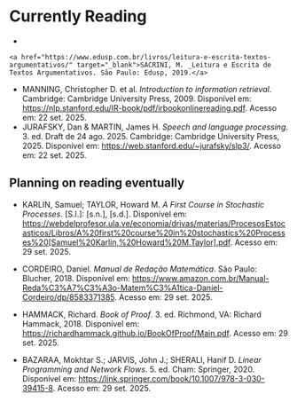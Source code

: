 # Currently Reading

-
~~~
<a href="https://www.edusp.com.br/livros/leitura-e-escrita-textos-argumentativos/" target="_blank">SACRINI, M. _Leitura e Escrita de Textos Argumentativos. São Paulo: Edusp, 2019.</a>
~~~

- MANNING, Christopher D. et al. _Introduction to information retrieval_. Cambridge: Cambridge University Press, 2009. Disponível em: <https://nlp.stanford.edu/IR-book/pdf/irbookonlinereading.pdf>. Acesso em: 22 set. 2025.  
- JURAFSKY, Dan & MARTIN, James H. _Speech and language processing_. 3. ed. Draft de 24 ago. 2025. Cambridge: Cambridge University Press, 2025. Disponível em: <https://web.stanford.edu/~jurafsky/slp3/>. Acesso em: 22 set. 2025.

## Planning on reading eventually

- KARLIN, Samuel; TAYLOR, Howard M. _A First Course in Stochastic Processes_. [S.l.]: [s.n.], [s.d.]. Disponível em: <https://webdelprofesor.ula.ve/economia/drivas/materias/ProcesosEstocasticos/Libros/A%20first%20course%20in%20stochastics%20Processes%20[Samuel%20Karlin,%20Howard%20M.Taylor].pdf>. Acesso em: 29 set. 2025.

- CORDEIRO, Daniel. _Manual de Redação Matemática_. São Paulo: Blucher, 2018. Disponível em: <https://www.amazon.com.br/Manual-Reda%C3%A7%C3%A3o-Matem%C3%A1tica-Daniel-Cordeiro/dp/8583371385>. Acesso em: 29 set. 2025.

- HAMMACK, Richard. _Book of Proof_. 3. ed. Richmond, VA: Richard Hammack, 2018. Disponível em: <https://richardhammack.github.io/BookOfProof/Main.pdf>. Acesso em: 29 set. 2025.

- BAZARAA, Mokhtar S.; JARVIS, John J.; SHERALI, Hanif D. _Linear Programming and Network Flows_. 5. ed. Cham: Springer, 2020. Disponível em: <https://link.springer.com/book/10.1007/978-3-030-39415-8>. Acesso em: 29 set. 2025.

